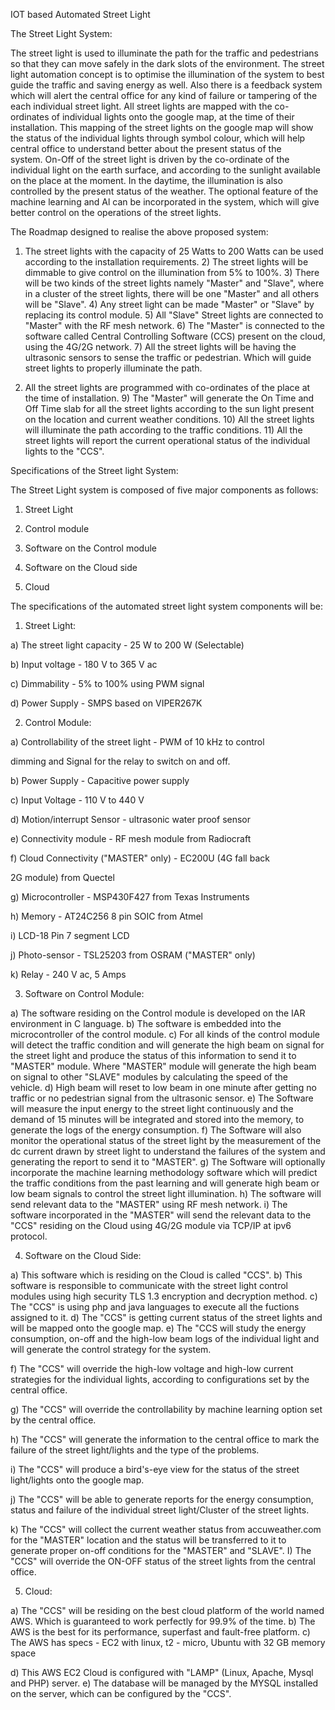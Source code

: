 
IOT based Automated Street Light

The Street Light System:

The street light is used to illuminate the path for the traffic and pedestrians so that they can move safely in the dark slots of the environment. The street light automation concept is to optimise the illumination of the system to best guide the traffic and saving energy as well. Also there is a feedback system which will alert the central office for any kind of failure or tampering of the each individual street light. All street lights are mapped with the co-ordinates of individual lights onto the google map, at the time of their installation. This mapping of the street lights on the google map will show the status of the individual lights through symbol colour, which will help central office to understand better about the present status of the system. On-Off of the street light is driven by the co-ordinate of the individual light on the earth surface, and according to the sunlight available on the place at the moment. In the daytime, the illumination is also controlled by the present status of the weather. The optional feature of the machine learning and Al can be incorporated in the system, which will give better control on the operations of the street lights. 

The Roadmap designed to realise the above proposed system:

1. The street lights with the capacity of 25 Watts to 200 Watts can be used according to the installation requirements. 2) The street lights will be dimmable to give control on the illumination from 5% to 100%. 3) There will be two kinds of the street lights namely "Master" and "Slave", where in a cluster of the street lights, there will be one "Master" and all others will be "Slave". 4) Any street light can be made "Master" or "Slave" by replacing its control module. 5) All "Slave" Street lights are connected to "Master" with the RF mesh network. 6) The "Master" is connected to the software called Central Controlling Software (CCS) present on the cloud, using the 4G/2G network. 7) All the street lights will be having the ultrasonic sensors to sense the traffic or pedestrian. Which will guide street lights to properly illuminate the path. 
    
2. All the street lights are programmed with co-ordinates of the place at the time of installation. 9) The "Master" will generate the On Time and Off Time slab for all the street lights according to the sun light present on the location and current weather conditions. 10) All the street lights will illuminate the path according to the traffic conditions. 11) All the street lights will report the current operational status of the individual lights to the "CCS". 
    

Specifications of the Street light System:

The Street Light system is composed of five major components as follows:

1. Street Light
    
2. Control module
    
3. Software on the Control module
    
4. Software on the Cloud side
    
5. Cloud
    

The specifications of the automated street light system components will be:

1. Street Light:

a) The street light capacity - 25 W to 200 W (Selectable)

b) Input voltage - 180 V to 365 V ac

c) Dimmability - 5% to 100% using PWM signal

d) Power Supply - SMPS based on VIPER267K

2. Control Module:

a) Controllability of the street light - PWM of 10 kHz to control

dimming and Signal for the relay to switch on and off. 

b) Power Supply - Capacitive power supply

c) Input Voltage - 110 V to 440 V

d) Motion/interrupt Sensor - ultrasonic water proof sensor

e) Connectivity module - RF mesh module from Radiocraft

f) Cloud Connectivity ("MASTER" only) - EC200U (4G fall back

2G module) from Quectel

g) Microcontroller - MSP430F427 from Texas Instruments

h) Memory - AT24C256 8 pin SOIC from Atmel

i) LCD-18 Pin 7 segment LCD

j) Photo-sensor - TSL25203 from OSRAM ("MASTER" only)

k) Relay - 240 V ac, 5 Amps

3. Software on Control Module:

a) The software residing on the Control module is developed on the IAR environment in C language. b) The software is embedded into the microcontroller of the control module. c) For all kinds of the control module will detect the traffic condition and will generate the high beam on signal for the street light and produce the status of this information to send it to "MASTER" module. Where "MASTER" module will generate the high beam on signal to other "SLAVE" modules by calculating the speed of the vehicle. d) High beam will reset to low beam in one minute after getting no traffic or no pedestrian signal from the ultrasonic sensor. e) The Software will measure the input energy to the street light continuously and the demand of 15 minutes will be integrated and stored into the memory, to generate the logs of the energy consumption. f) The Software will also monitor the operational status of the street light by the measurement of the dc current drawn by street light to understand the failures of the system and generating the report to send it to "MASTER". g) The Software will optionally incorporate the machine learning methodology software which will predict the traffic conditions from the past learning and will generate high beam or low beam signals to control the street light illumination. h) The software will send relevant data to the "MASTER" using RF mesh network. i) The software incorporated in the "MASTER" will send the relevant data to the "CCS" residing on the Cloud using 4G/2G module via TCP/IP at ipv6 protocol. 

4. Software on the Cloud Side:

a) This software which is residing on the Cloud is called "CCS". b) This software is responsible to communicate with the street light control modules using high security TLS 1.3 encryption and decryption method. c) The "CCS" is using php and java languages to execute all the fuctions assigned to it. d) The "CCS" is getting current status of the street lights and will be mapped onto the google map. e) The "CCS will study the energy consumption, on-off and the high-low beam logs of the individual light and will generate the control strategy for the system.

f) The "CCS" will override the high-low voltage and high-low current strategies for the individual lights, according to configurations set by the central office.

g) The "CCS" will override the controllability by machine learning option set by the central office.

h) The "CCS" will generate the information to the central office to mark the failure of the street light/lights and the type of the problems.

i) The "CCS" will produce a bird's-eye view for the status of the street light/lights onto the google map.

j) The "CCS" will be able to generate reports for the energy consumption, status and failure of the individual street light/Cluster of the street lights. 

k) The "CCS" will collect the current weather status from accuweather.com for the "MASTER" location and the status will be transferred to it to generate proper on-off conditions for the "MASTER" and "SLAVE". I) The "CCS" will override the ON-OFF status of the street lights from the central office. 

5. Cloud:

a) The "CCS" will be residing on the best cloud platform of the world named AWS. Which is guaranteed to work perfectly for 99.9% of the time. b) The AWS is the best for its performance, superfast and fault-free platform. c) The AWS has specs - EC2 with linux, t2 - micro, Ubuntu with 32 GB memory space

d) This AWS EC2 Cloud is configured with "LAMP" (Linux, Apache, Mysql and PHP) server. e) The database will be managed by the MYSQL installed on the server, which can be configured by the "CCS".